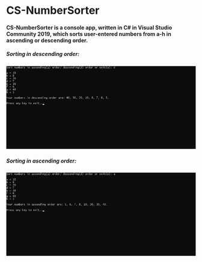 # CS-NumberSorter

#### CS-NumberSorter is a console app, written in C# in Visual Studio Community 2019, which sorts user-entered numbers from a-h in ascending or descending order.

##### Sorting in descending order:
![Screenshot 1](https://raw.githubusercontent.com/ProudlyTM/CS-NumberSorter/master/screenshot-1.png)
##### Sorting in ascending order:
![Screenshot 2](https://raw.githubusercontent.com/ProudlyTM/CS-NumberSorter/master/screenshot-2.png)
